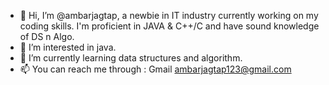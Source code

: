 - 👋 Hi, I’m @ambarjagtap, a newbie in IT industry currently working on my coding skills. I'm proficient in JAVA & C++/C and have sound knowledge of DS n Algo.  
- 👀 I’m interested in java.
- 🌱 I’m currently learning data structures and algorithm.
- 📫 You can reach me through : Gmail  ambarjagtap123@gmail.com

<!---
ambarjagtap/ambarjagtap is a ✨ special ✨ repository because its `README.md` (this file) appears on your GitHub profile.
You can click the Preview link to take a look at your changes.
--->
